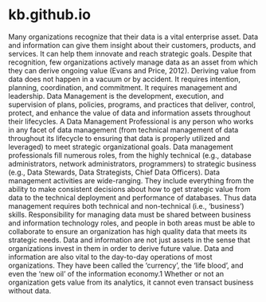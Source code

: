 # kb.github.io

Many organizations recognize that their data is a vital enterprise asset. Data and information can give them insight about their customers, products, and services. It can help them innovate and reach strategic goals. Despite that recognition, few organizations actively manage data as an asset from which they can derive ongoing value (Evans and Price, 2012). Deriving value from data does not happen in a vacuum or by accident. It requires intention, planning, coordination, and commitment. It requires management and leadership.
Data Management is the development, execution, and supervision of plans, policies, programs, and practices that deliver, control, protect, and enhance the value of data and information assets throughout their lifecycles.
A Data Management Professional is any person who works in any facet of data management (from technical management of data throughout its lifecycle to ensuring that data is properly utilized and leveraged) to meet strategic organizational goals. Data management professionals fill numerous roles, from the highly technical (e.g., database administrators, network administrators, programmers) to strategic business (e.g., Data Stewards, Data Strategists, Chief Data Officers).
Data management activities are wide-ranging. They include everything from the ability to make consistent decisions about how to get strategic value from data to the technical deployment and performance of databases. Thus data management requires both technical and non-technical (i.e., ‘business’) skills. Responsibility for managing data must be shared between business and information technology roles, and people in both areas must be able to collaborate to ensure an organization has high quality data that meets its strategic needs.
Data and information are not just assets in the sense that organizations invest in them in order to derive future value. Data and information are also vital to the day-to-day operations of most organizations. They have been called the ‘currency’, the ‘life blood’, and even the ‘new oil’ of the information economy.1 Whether or not an organization gets value from its analytics, it cannot even transact business without data.
